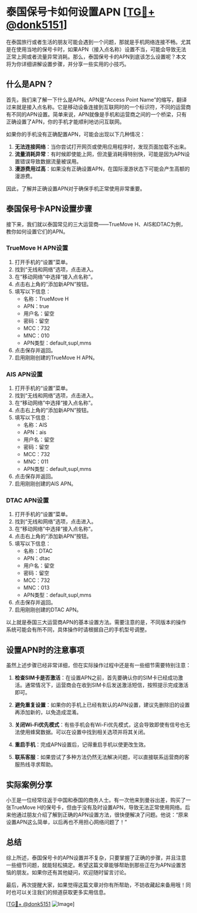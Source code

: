 # 泰国保号卡如何设置APN [[TG💪+ @donk5151](https://t.me/s/donk5151)]

在泰国旅行或者生活的朋友可能会遇到一个问题，那就是手机网络连接不畅。尤其是在使用当地的保号卡时，如果APN（接入点名称）设置不当，可能会导致无法正常上网或者流量异常消耗。那么，泰国保号卡的APN到底该怎么设置呢？本文将为你详细讲解设置步骤，并分享一些实用的小技巧。

## 什么是APN？

首先，我们来了解一下什么是APN。APN是“Access Point Name”的缩写，翻译过来就是接入点名称。它是移动设备连接到互联网时的一个标识符，不同的运营商有不同的APN设置。简单来说，APN就像是手机和运营商之间的一个桥梁，只有正确设置了APN，你的手机才能顺利地访问互联网。

如果你的手机没有正确配置APN，可能会出现以下几种情况：

1. **无法连接网络**：当你尝试打开网页或使用应用程序时，发现页面加载不出来。
2. **流量消耗异常**：有时候即使能上网，但流量消耗得特别快，可能是因为APN设置错误导致数据流量被误用。
3. **漫游费用过高**：如果没有正确设置APN，在国际漫游状态下可能会产生高额的漫游费。

因此，了解并正确设置APN对于确保手机正常使用非常重要。

## 泰国保号卡APN设置步骤

接下来，我们就以泰国常见的三大运营商——TrueMove H、AIS和DTAC为例，教你如何设置它们的APN。

### TrueMove H APN设置

1. 打开手机的“设置”菜单。
2. 找到“无线和网络”选项，点击进入。
3. 在“移动网络”中选择“接入点名称”。
4. 点击右上角的“添加新APN”按钮。
5. 填写以下信息：
   - 名称：TrueMove H
   - APN：true
   - 用户名：留空
   - 密码：留空
   - MCC：732
   - MNC：010
   - APN类型：default,supl,mms
6. 点击保存并返回。
7. 启用刚刚创建的TrueMove H APN。

### AIS APN设置

1. 打开手机的“设置”菜单。
2. 找到“无线和网络”选项，点击进入。
3. 在“移动网络”中选择“接入点名称”。
4. 点击右上角的“添加新APN”按钮。
5. 填写以下信息：
   - 名称：AIS
   - APN：ais
   - 用户名：留空
   - 密码：留空
   - MCC：732
   - MNC：011
   - APN类型：default,supl,mms
6. 点击保存并返回。
7. 启用刚刚创建的AIS APN。

### DTAC APN设置

1. 打开手机的“设置”菜单。
2. 找到“无线和网络”选项，点击进入。
3. 在“移动网络”中选择“接入点名称”。
4. 点击右上角的“添加新APN”按钮。
5. 填写以下信息：
   - 名称：DTAC
   - APN：dtac
   - 用户名：留空
   - 密码：留空
   - MCC：732
   - MNC：013
   - APN类型：default,supl,mms
6. 点击保存并返回。
7. 启用刚刚创建的DTAC APN。

以上就是泰国三大运营商APN的基本设置方法。需要注意的是，不同版本的操作系统可能会有所不同，具体操作时请根据自己的手机型号调整。

## 设置APN时的注意事项

虽然上述步骤已经非常详细，但在实际操作过程中还是有一些细节需要特别注意：

1. **检查SIM卡是否激活**：在设置APN之前，首先要确认你的SIM卡已经成功激活。通常情况下，运营商会在收到SIM卡后发送激活短信，按照提示完成激活即可。
   
2. **避免重复设置**：如果你的手机上已经有默认的APN设置，建议先删除旧的设置再添加新的，以免造成混淆。

3. **关闭Wi-Fi优先模式**：有些手机会有Wi-Fi优先模式，这会导致即使有信号也无法使用蜂窝数据。可以在设置中找到相关选项并将其关闭。

4. **重启手机**：完成APN设置后，记得重启手机以使更改生效。

5. **联系客服**：如果尝试了多种方法仍然无法解决问题，可以直接联系运营商的客服热线寻求帮助。

## 实际案例分享

小王是一位经常往返于中国和泰国的商务人士。有一次他来到曼谷出差，购买了一张TrueMove H的保号卡，但由于没有及时设置APN，导致无法正常使用网络。后来他通过朋友介绍了解到正确的APN设置方法，很快便解决了问题。他说：“原来设置APN这么简单，以后再也不用担心网络问题了！”

## 总结

综上所述，泰国保号卡的APN设置并不复杂，只要掌握了正确的步骤，并且注意一些细节问题，就能轻松搞定。希望这篇文章能够帮助到那些正在为APN设置苦恼的朋友。如果你还有其他疑问，欢迎随时留言讨论。

最后，再次提醒大家，如果觉得这篇文章对你有所帮助，不妨收藏起来备用哦！同时也可以关注我们的频道获取更多实用信息。

[[TG💪+ @donk5151](https://t.me/s/donk5151) ![Image](https://i.postimg.cc/rwNCRYN7/Snipaste-2025-04-30-17-27-05.png)]
